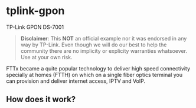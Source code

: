 # tplink-gpon
 TP-Link GPON DS-7001

> **Disclaimer**: This **NOT**  an official example nor it was endorsed in any way by TP-Link. Even though we will do our best to help the community there are no implicity or explicity warranties whatsoever. Use at your own risk.

FTTx became a quite popular technology to deliver high speed connectivity specially at homes (FTTH) on which on a single fiber optics terminal you can provision and deliver internet access, IPTV and VoIP.

## How does it work?
